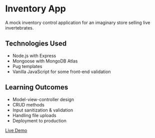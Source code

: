 # Inventory App

A mock inventory control application for an imaginary store selling
live invertebrates.

## Technologies Used

- Node.js with Express
- Mongoose with MongoDB Atlas
- Pug templates
- Vanilla JavaScript for some front-end validation

## Learning Outcomes

- Model-view-controller design
- CRUD methods
- Input sanitization & validation
- Handling file uploads
- Deployment to production

[Live Demo](https://still-brook-1613.fly.dev/)
